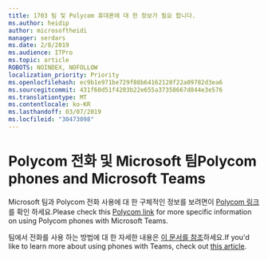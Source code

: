 ```yaml
---
title: 1703 팀 및 Polycom 휴대폰에 대 한 정보가 필요 합니다.
ms.author: heidip
author: microsoftheidi
manager: serdars
ms.date: 2/8/2019
ms.audience: ITPro
ms.topic: article
ROBOTS: NOINDEX, NOFOLLOW
localization_priority: Priority
ms.openlocfilehash: ec9b1e971be729f88b64162128f22a09782d3ea6
ms.sourcegitcommit: 431f60d51f4203b22e655a37358667d844e3e576
ms.translationtype: MT
ms.contentlocale: ko-KR
ms.lasthandoff: 03/07/2019
ms.locfileid: "30473098"
---
```

# <a name="polycom-phones-and-microsoft-teams"></a><span data-ttu-id="f9873-102">Polycom 전화 및 Microsoft 팀</span><span class="sxs-lookup"><span data-stu-id="f9873-102">Polycom phones and Microsoft Teams</span></span>

<span data-ttu-id="f9873-103">Microsoft 팀과 Polycom 전화 사용에 대 한 구체적인 정보를 보려면이 [Polycom 링크](http://www.polycom.com/content/dam/polycom/common/documents/faqs/polycom-phones-and-microsoft-teams-faq-enus.pdf) 를 확인 하세요.</span><span class="sxs-lookup"><span data-stu-id="f9873-103">Please check this [Polycom link](http://www.polycom.com/content/dam/polycom/common/documents/faqs/polycom-phones-and-microsoft-teams-faq-enus.pdf) for more specific information on using Polycom phones with Microsoft Teams.</span></span>

<span data-ttu-id="f9873-104">팀에서 전화를 사용 하는 방법에 대 한 자세한 내용은 [이 문서를 참조](https://docs.microsoft.com/en-us/microsoftteams/phones-for-teams)하세요.</span><span class="sxs-lookup"><span data-stu-id="f9873-104">If you'd like to learn more about using phones with Teams, check out [this article](https://docs.microsoft.com/en-us/microsoftteams/phones-for-teams).</span></span>
